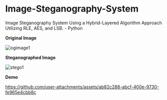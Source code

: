 # Image-Steganography-System
Image Steganography System Using a Hybrid-Layered Algorithm Approach Utilizing RLE, AES, and LSB. - Python

**Original Image**

![ogimage1](https://github.com/user-attachments/assets/52235534-538c-4a23-9455-ed3beb74a9fb)

**Steganographed Image**

![stego1](https://github.com/user-attachments/assets/208ad289-9220-4ea1-a4fa-87943e7b2dc2)

**Demo**


https://github.com/user-attachments/assets/ab82c288-abcf-400e-9730-fe965e4cbb8c

